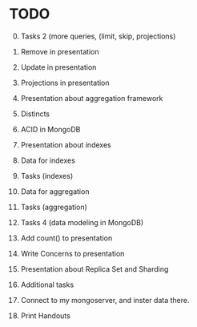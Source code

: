 TODO
====
0. Tasks 2 (more queries, (limit, skip, projections)

0. Remove in presentation
0. Update in presentation
0. Projections in presentation
0. Presentation about aggregation framework
0. Distincts

0. ACID in MongoDB

0. Presentation about indexes
0. Data for indexes
0. Tasks (indexes)

0. Data for aggregation
0. Tasks (aggregation)
0. Tasks 4 (data modeling in MongoDB)
0. Add count() to presentation
0. Write Concerns to presentation
0. Presentation about Replica Set and Sharding

0. Additional tasks
0. Connect to my mongoserver, and inster data there.

0. Print Handouts